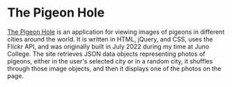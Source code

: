 # The Pigeon Hole

[The Pigeon Hole](https://torontopubliclibra.github.io/pigeon) is an application for viewing images of pigeons in different cities around the world. It is written in HTML, jQuery, and CSS, uses the Flickr API, and was originally built in July 2022 during my time at Juno College. The site retrieves JSON data objects representing photos of pigeons, either in the user's selected city or in a random city, it shuffles through those image objects, and then it displays one of the photos on the page.